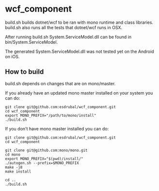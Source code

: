 # wcf_component

build.sh builds dotnet/wcf to be ran with mono runtime and class libraries.
build.sh also runs all the tests that dotnet/wcf runs in OSX.

After running build.sh System.ServiceModel.dll can be found in bin/System.ServiceModel.

The generated System.ServiceModel.dll was not tested yet on the Android on iOS.

## How to build

build.sh depends on changes that are on mono/master.

If you already have an updated mono master installed on your system you can do:
```
git clone git@github.com:esdrubal/wcf_component.git
cd wcf_component
export MONO_PREFIX="/path/to/mono/install"
./build.sh
```

If you don't have mono master installed you can do:
```
git clone git@github.com:esdrubal/wcf_component.git
cd wcf_component

git clone git@github.com:mono/mono.git
cd mono
export MONO_PREFIX="$(pwd)/install/"
./autogen.sh --prefix=$MONO_PREFIX
make -j8
make install

cd ..
./build.sh
```
